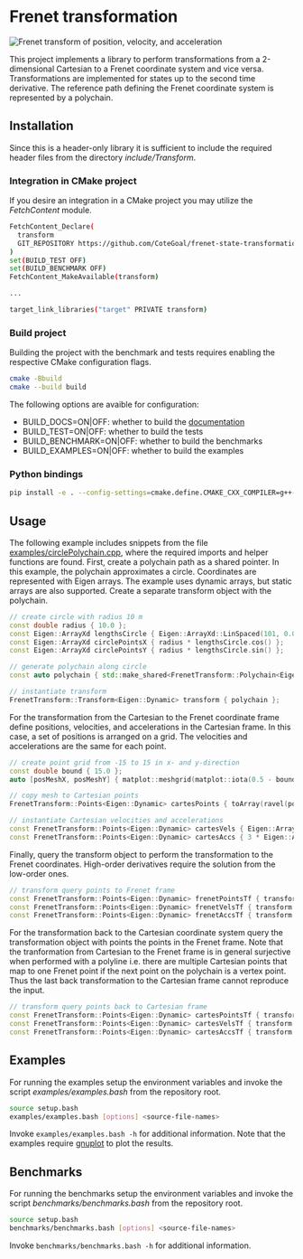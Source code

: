 # Frenet transformation

![Frenet transform of position, velocity, and acceleration](docs/media/circlePolychain.png)

This project implements a library to perform transformations from a 2-dimensional Cartesian to a Frenet coordinate system and vice versa.
Transformations are implemented for states up to the second time derivative.
The reference path defining the Frenet coordinate system is represented by a polychain.

## Installation

Since this is a header-only library it is sufficient to include the required header files from the directory *include/Transform*.

### Integration in CMake project

If you desire an integration in a CMake project you may utilize the *FetchContent* module.

```bash
FetchContent_Declare(
  transform
  GIT_REPOSITORY https://github.com/CoteGoal/frenet-state-transformation
)
set(BUILD_TEST OFF)
set(BUILD_BENCHMARK OFF)
FetchContent_MakeAvailable(transform)

...

target_link_libraries("target" PRIVATE transform)
```

### Build project

Building the project with the benchmark and tests requires enabling the respective CMake configuration flags.

```bash
cmake -Bbuild
cmake --build build
```

The following options are avaible for configuration:
- BUILD_DOCS=ON|OFF: whether to build the [documentation](build/docs/html/index.html)
- BUILD_TEST=ON|OFF: whether to build the tests
- BUILD_BENCHMARK=ON|OFF: whether to build the benchmarks
- BUILD_EXAMPLES=ON|OFF: whether to build the examples

### Python bindings

```bash
pip install -e . --config-settings=cmake.define.CMAKE_CXX_COMPILER=g++-13
```

## Usage

The following example includes snippets from the file [examples/circlePolychain.cpp](examples/circlePolychain.cpp), where the required imports and helper functions are found.
First, create a polychain path as a shared pointer.
In this example, the polychain approximates a circle.
Coordinates are represented with Eigen arrays.
The example uses dynamic arrays, but static arrays are also supported.
Create a separate transform object with the polychain.

```cpp
// create circle with radius 10 m
const double radius { 10.0 };
const Eigen::ArrayXd lengthsCircle { Eigen::ArrayXd::LinSpaced(101, 0.0, 2 * M_PI) };
const Eigen::ArrayXd circlePointsX { radius * lengthsCircle.cos() };
const Eigen::ArrayXd circlePointsY { radius * lengthsCircle.sin() };

// generate polychain along circle
const auto polychain { std::make_shared<FrenetTransform::Polychain<Eigen::Dynamic>>(circlePointsX, circlePointsY) };

// instantiate transform
FrenetTransform::Transform<Eigen::Dynamic> transform { polychain };
```

For the transformation from the Cartesian to the Frenet coordinate frame define positions, velocities, and accelerations in the Cartesian frame.
In this case, a set of positions is arranged on a grid.
The velocities and accelerations are the same for each point.

```cpp
// create point grid from -15 to 15 in x- and y-direction
const double bound { 15.0 };
auto [posMeshX, posMeshY] { matplot::meshgrid(matplot::iota(0.5 - bound, 1, 0.5 + bound), matplot::iota(0.5 - bound, 1, 0.5 + bound)) };

// copy mesh to Cartesian points
FrenetTransform::Points<Eigen::Dynamic> cartesPoints { toArray(ravel(posMeshX)), toArray(ravel(posMeshY))};

// instantiate Cartesian velocities and accelerations
const FrenetTransform::Points<Eigen::Dynamic> cartesVels { Eigen::ArrayXd::Ones(cartesPoints.numPoints()) / 2, Eigen::ArrayXd::Ones(cartesPoints.numPoints()) / 2 };
const FrenetTransform::Points<Eigen::Dynamic> cartesAccs { 3 * Eigen::ArrayXd::Ones(cartesPoints.numPoints()) / 4, -3 * Eigen::ArrayXd::Ones(cartesPoints.numPoints()) / 4 };
```

Finally, query the transform object to perform the transformation to the Frenet coordinates.
High-order derivatives require the solution from the low-order ones.

```cpp
// transform query points to Frenet frame
const FrenetTransform::Points<Eigen::Dynamic> frenetPointsTf { transform.posFrenet(cartesPoints) };
const FrenetTransform::Points<Eigen::Dynamic> frenetVelsTf { transform.velFrenet(cartesVels, frenetPointsTf) };
const FrenetTransform::Points<Eigen::Dynamic> frenetAccsTf { transform.accFrenet(cartesAccs, frenetVelsTf, frenetPointsTf) };
```

For the transformation back to the Cartesian coordinate system query the transformation object with points the points in the Frenet frame.
Note that the tranformation from Cartesian to the Frenet frame is in general surjective when performed with a polyline i.e. there are multiple Cartesian points that map to one Frenet point if the next point on the polychain is a vertex point.
Thus the last back transformation to the Cartesian frame cannot reproduce the input.

```cpp
// transform query points back to Cartesian frame
const FrenetTransform::Points<Eigen::Dynamic> cartesPointsTf { transform.posCartes(frenetPointsTf) };
const FrenetTransform::Points<Eigen::Dynamic> cartesVelsTf { transform.velCartes(frenetVelsTf, frenetPointsTf) };
const FrenetTransform::Points<Eigen::Dynamic> cartesAccsTf { transform.accCartes(frenetAccsTf, frenetVelsTf, frenetPointsTf) };
```

## Examples

For running the examples setup the environment variables and invoke the script *examples/examples.bash* from the repository root.

```bash
source setup.bash
examples/examples.bash [options] <source-file-names>
```

Invoke `examples/examples.bash -h` for additional information.
Note that the examples require [gnuplot](http://gnuplot.info/) to plot the results.

## Benchmarks

For running the benchmarks setup the environment variables and invoke the script *benchmarks/benchmarks.bash* from the repository root.

```bash
source setup.bash
benchmarks/benchmarks.bash [options] <source-file-names>
```

Invoke `benchmarks/benchmarks.bash -h` for additional information.
